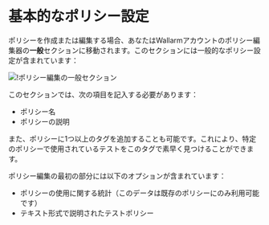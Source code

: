 [img-tab-general]:        ../../../images/fast/operations/common/test-policy/policy-editor/tab-general.png

# 基本的なポリシー設定

ポリシーを作成または編集する場合、あなたはWallarmアカウントのポリシー編集器の**一般**セクションに移動されます。このセクションには一般的なポリシー設定が含まれています：

![!ポリシー編集の一般セクション][img-tab-general]

このセクションでは、次の項目を記入する必要があります：

* ポリシー名
* ポリシーの説明

また、ポリシーに1つ以上のタグを追加することも可能です。これにより、特定のポリシーで使用されているテストをこのタグで素早く見つけることができます。

ポリシー編集の最初の部分には以下のオプションが含まれています：

* ポリシーの使用に関する統計（このデータは既存のポリシーにのみ利用可能です）
* テキスト形式で説明されたテストポリシー